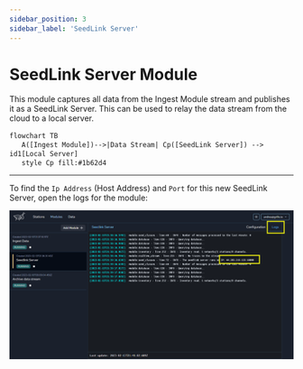 ```yaml
---
sidebar_position: 3
sidebar_label: 'SeedLink Server'
---
```


# SeedLink Server Module
This module captures all data from the Ingest Module stream and publishes it as a SeedLink Server. This can be used to relay the data stream from the cloud to a local server.

```mermaid
flowchart TB
   A([Ingest Module])-->|Data Stream| Cp([SeedLink Server]) --> id1[Local Server]
   style Cp fill:#1b62d4
```

---

To find the `Ip Address` (Host Address) and `Port` for this new SeedLink Server, open the logs for the module:

![Select station type](./img/seedlink%20server.png)